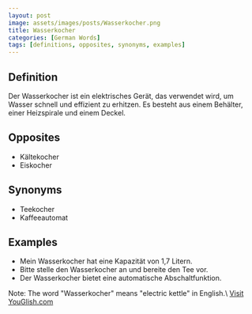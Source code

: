 ```yaml
---
layout: post
image: assets/images/posts/Wasserkocher.png
title: Wasserkocher
categories: [German Words]
tags: [definitions, opposites, synonyms, examples]
---
```


## Definition
Der Wasserkocher ist ein elektrisches Gerät, das verwendet wird, um Wasser schnell und effizient zu erhitzen. Es besteht aus einem Behälter, einer Heizspirale und einem Deckel.

## Opposites
- Kältekocher
- Eiskocher

## Synonyms
- Teekocher
- Kaffeeautomat

## Examples
- Mein Wasserkocher hat eine Kapazität von 1,7 Litern.
- Bitte stelle den Wasserkocher an und bereite den Tee vor.
- Der Wasserkocher bietet eine automatische Abschaltfunktion.

Note: The word "Wasserkocher" means "electric kettle" in English.\ <a id="yg-widget-0" class="youglish-widget" data-query="Wasserkocher" data-lang="german" data-components="8412" data-auto-start="0" data-bkg-color="theme_light" data-title="How%20to%20pronounce%20Wasserkocher%20in%20German"  rel="nofollow" href="https://youglish.com">Visit YouGlish.com</a><script async src="https://youglish.com/public/emb/widget.js" charset="utf-8"></script>